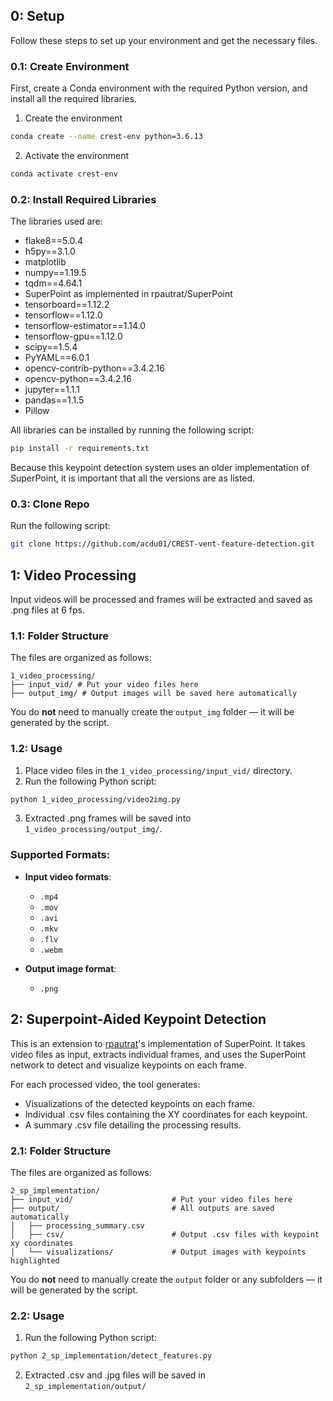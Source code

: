 
## 0: Setup
Follow these steps to set up your environment and get the necessary files.

### 0.1: Create Environment

First, create a Conda environment with the required Python version, and install all the required libraries.

1. Create the environment
```bash
conda create --name crest-env python=3.6.13
```

2. Activate the environment
```bash
conda activate crest-env
```

### 0.2: Install Required Libraries

The libraries used are:
- flake8==5.0.4
- h5py==3.1.0
- matplotlib 
- numpy==1.19.5
- tqdm==4.64.1
- SuperPoint as implemented in rpautrat/SuperPoint
- tensorboard==1.12.2
- tensorflow==1.12.0
- tensorflow-estimator==1.14.0
- tensorflow-gpu==1.12.0
- scipy==1.5.4
- PyYAML==6.0.1
- opencv-contrib-python==3.4.2.16
- opencv-python==3.4.2.16
- jupyter==1.1.1
- pandas==1.1.5
- Pillow

All libraries can be installed by running the following script:

```bash
pip install -r requirements.txt
```

Because this keypoint detection system uses an older implementation of SuperPoint, it is important that all the versions are as listed. 

### 0.3: Clone Repo

Run the following script:
```bash
git clone https://github.com/acdu01/CREST-vent-feature-detection.git
```

## 1: Video Processing

Input videos will be processed and frames will be extracted and saved as .png files at 6 fps. 

### 1.1: Folder Structure

The files are organized as follows:
```
1_video_processing/
├── input_vid/ # Put your video files here
├── output_img/ # Output images will be saved here automatically
```
You do **not** need to manually create the `output_img` folder — it will be generated by the script.

### 1.2: Usage

1. Place video files in the `1_video_processing/input_vid/` directory.
2. Run the following Python script:
```bash
python 1_video_processing/video2img.py
```
3. Extracted .png frames will be saved into `1_video_processing/output_img/`.


###  Supported Formats:

- **Input video formats**:
  - `.mp4`
  - `.mov`
  - `.avi`
  - `.mkv`
  - `.flv`
  - `.webm`

- **Output image format**:
  - `.png`


## 2: Superpoint-Aided Keypoint Detection
This is an extension to [rpautrat](https://github.com/rpautrat/SuperPoint?tab=readme-ov-file)'s implementation of SuperPoint. It takes video files as input, extracts individual frames, and uses the SuperPoint network to detect and visualize keypoints on each frame.

For each processed video, the tool generates:

- Visualizations of the detected keypoints on each frame.
- Individual .csv files containing the XY coordinates for each keypoint.
- A summary .csv file detailing the processing results.

### 2.1: Folder Structure

The files are organized as follows:
```
2_sp_implementation/
├── input_vid/                      # Put your video files here
├── output/                         # All outputs are saved automatically
│   ├── processing_summary.csv      
│   ├── csv/                        # Output .csv files with keypoint xy coordinates 
│   └── visualizations/             # Output images with keypoints highlighted
```
You do **not** need to manually create the `output` folder or any subfolders — it will be generated by the script.

### 2.2: Usage

1. Run the following Python script:
```bash
python 2_sp_implementation/detect_features.py
```
2. Extracted .csv and .jpg files will be saved in `2_sp_implementation/output/`

